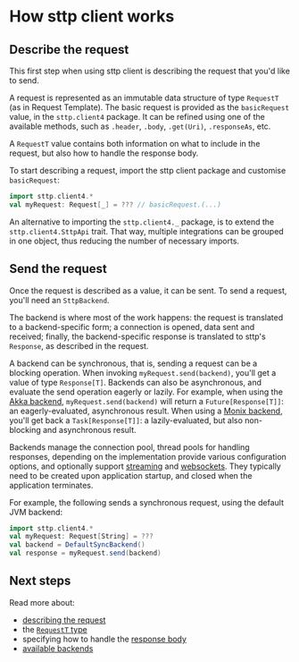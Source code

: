 # How sttp client works

## Describe the request

This first step when using sttp client is describing the request that you'd like to send. 

A request is represented as an immutable data structure of type `RequestT` (as in Request Template). The basic request is provided as the `basicRequest` value, in the `sttp.client4` package. It can be refined using one of the available methods, such as `.header`, `.body`, `.get(Uri)`, `.responseAs`, etc.

A `RequestT` value contains both information on what to include in the request, but also how to handle the response body. 

To start describing a request, import the sttp client package and customise `basicRequest`:

```scala mdoc:compile-only
import sttp.client4.*
val myRequest: Request[_] = ??? // basicRequest.(...)
```

An alternative to importing the `sttp.client4._` package, is to extend the `sttp.client4.SttpApi` trait. That way, multiple integrations can be grouped in one object, thus reducing the number of necessary imports.

## Send the request

Once the request is described as a value, it can be sent. To send a request, you'll need an `SttpBackend`. 

The backend is where most of the work happens: the request is translated to a backend-specific form; a connection is opened, data sent and received; finally, the backend-specific response is translated to sttp's `Response`, as described in the request.

A backend can be synchronous, that is, sending a request can be a blocking operation. When invoking `myRequest.send(backend)`, you'll get a value of type `Response[T]`. Backends can also be asynchronous, and evaluate the send operation eagerly or lazily. For example, when using the [Akka backend](backends/akka.md), `myRequest.send(backend)` will return a `Future[Response[T]]`: an eagerly-evaluated, asynchronous result. When using a [Monix backend](backends/monix.md), you'll get back a `Task[Response[T]]`: a lazily-evaluated, but also non-blocking and asynchronous result. 

Backends manage the connection pool, thread pools for handling responses, depending on the implementation provide various configuration options, and optionally support [streaming](requests/streaming.md) and [websockets](websockets.md). They typically need to be created upon application startup, and closed when the application terminates. 

For example, the following sends a synchronous request, using the default JVM backend:

```scala mdoc:compile-only
import sttp.client4.*
val myRequest: Request[String] = ???
val backend = DefaultSyncBackend()
val response = myRequest.send(backend)
```

## Next steps

Read more about:

* [describing the request](requests/basics.md)
* the [`RequestT` type](requests/type.md)
* specifying how to handle the [response body](responses/body.md)
* [available backends](backends/summary.md)
